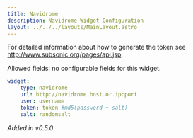 ```yaml
---
title: Navidrome
description: Navidrome Widget Configuration
layout: ../../../layouts/MainLayout.astro
---
```


For detailed information about how to generate the token see http://www.subsonic.org/pages/api.jsp.

Allowed fields: no configurable fields for this widget.

```yaml
widget:
    type: navidrome
    url: http://navidrome.host.or.ip:port
    user: username
    token: token #md5(password + salt)
    salt: randomsalt
```

*Added in v0.5.0*
